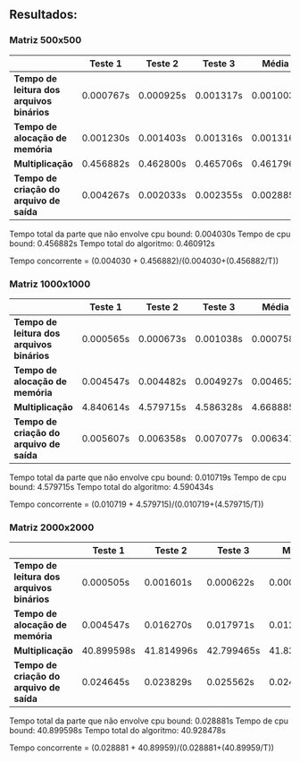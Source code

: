 ## Resultados:

### Matriz 500x500
| | Teste 1 | Teste 2 | Teste 3 | Média |
|---|---|---|---|---|
| **Tempo de leitura dos arquivos binários**        | 0.000767s | 0.000925s | 0.001317s | 0.001003s |
| **Tempo de alocação de memória**        | 0.001230s | 0.001403s | 0.001316s |  0.001316s |
| **Multiplicação** | 0.456882s | 0.462800s | 0.465706s | 0.461796  |
| **Tempo de criação do arquivo de saída**         | 0.004267s | 0.002033s | 0.002355s | 0.002885s |

Tempo total da parte que não envolve cpu bound: 0.004030s
Tempo de cpu bound: 0.456882s
Tempo total do algoritmo: 0.460912s

Tempo concorrente = (0.004030 + 0.456882)/(0.004030+(0.456882/T))

### Matriz 1000x1000
| | Teste 1 | Teste 2 | Teste 3 | Média |
|---|---|---|---|---|
| **Tempo de leitura dos arquivos binários**        | 0.000565s | 0.000673s | 0.001038s | 0.000758s |
| **Tempo de alocação de memória**        | 0.004547s | 0.004482s | 0.004927s | 0.004652s |
| **Multiplicação** | 4.840614s | 4.579715s | 4.586328s | 4.668885s |
| **Tempo de criação do arquivo de saída**         | 0.005607s | 0.006358s | 0.007077s | 0.006347s |

Tempo total da parte que não envolve cpu bound: 0.010719s
Tempo de cpu bound: 4.579715s
Tempo total do algoritmo: 4.590434s

Tempo concorrente = (0.010719 + 4.579715)/(0.010719+(4.579715/T))

### Matriz 2000x2000
| | Teste 1 | Teste 2 | Teste 3 | Média |
|---|---|---|---|---|
| **Tempo de leitura dos arquivos binários**        | 0.000505s | 0.001601s | 0.000622s | 0.000909s |
| **Tempo de alocação de memória**        | 0.004547s | 0.016270s | 0.017971s | 0.012929s |
| **Multiplicação** | 40.899598s | 41.814996s | 42.799465s | 41.838019s |
| **Tempo de criação do arquivo de saída**         | 0.024645s | 0.023829s | 0.025562s | 0.024678s |

Tempo total da parte que não envolve cpu bound: 0.028881s
Tempo de cpu bound: 40.899598s
Tempo total do algoritmo: 40.928478s

Tempo concorrente = (0.028881 + 40.89959)/(0.028881+(40.89959/T))

